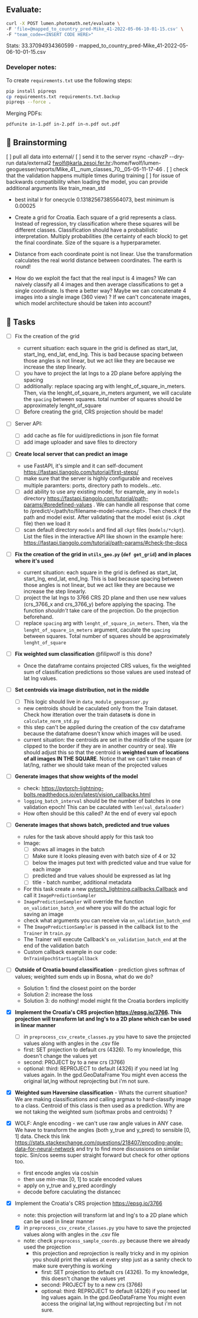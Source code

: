 

## Evaluate:
```sh
curl -X POST lumen.photomath.net/evaluate \
-F 'file=@mapped_to_country_pred-Mike_41-2022-05-06-10-01-15.csv' \
-F "team_code=<INSERT CODE HERE>"
```

Stats:
33.37094934360599 - mapped_to_country_pred-Mike_41-2022-05-06-10-01-15.csv 






### Developer notes:

To create `requirements.txt` use the following steps:

```sh
pip install pipreqs
cp requirements.txt requirements.txt.backup
pipreqs --force .
```



Merging PDFs:
```
pdfunite in-1.pdf in-2.pdf in-n.pdf out.pdf
```

## 🧠 Brainstorming


[ ] pull all data into external/
[ ] send it to the server
rsync -chavzP --dry-run data/external2   fwolf@karla.zesoi.fer.hr:/home/fwolf/lumen-geoguesser/reports/Mike_41__num_classes_70__05-05-11-17-46 .
[ ] check that the validation happens multiple times during training
[ ] for issue of backwards compatibility when loading the model, you can provide additional arguments like train_mean_std

- best inital lr for onecycle 0.13182567385564073, best minimum is 0.00025

- Create a grid for Croatia. Each square of a grid represents a class. Instead of regression, try classification where these squares will be different classes. Classification should have a probabilistic interpretation. Multiply probabilities (the certainty of each block) to get the final coordinate. Size of the square is a hyperparameter.

- Distance from each coordinate point is not linear. Use the transformation calculates the real world distance between coordinates. The earth is round!

- How do we exploit the fact that the real input is 4 images? We can naively classify all 4 images and then average classifications to get a single coordinate. Is there a better way? Maybe we can concatenate 4 images into a single image (360 view) ? If we can't concatenate images, which model architecture should be taken into account?

## 📝 Tasks

- [ ] Fix the creation of the grid
  - current situation: each square in the grid is defined as start_lat, start_lng, end_lat, end_lng. This is bad because spacing between those angles is not linear, but we act like they are because we increase the step linearly.
  - [ ] you have to project the lat lngs to a 2D plane before applying the spacing
  - [ ] additionally: replace spacing arg with lenght_of_square_in_meters. Then, via the lenght_of_square_in_meters argument, we will caculate the `spacing` between squares. total number of squares should be approximately lenght_of_square
  - [ ] Before creating the grid, CRS projection should be made!

- [ ] Server API:
  - [ ] add cache as file for uuid/predictions in json file format
  - [ ] add image uploader and save files to directory 

- [ ] **Create local server that can predict an image**
  - use FastAPI, it's simple and it can self-document <https://fastapi.tiangolo.com/tutorial/first-steps/>
  - [ ] make sure that the server is highly configurable and receives multiple paramters: ports, directory path to models...etc.
  - [ ] add ability to use any existing model, for example, any in `models` directory <https://fastapi.tiangolo.com/tutorial/path-params/#predefined-values> . We can handle all response that come to /predict/</path/to/filename-model-name.ckpt>. Then check if the path and model exist. After validating that the model exist (is .ckpt file) then we load it
  - [ ] scan default directory `models` and find all `ckpt` files (`models/*ckpt`). List the files in the interactive API like shown in the example here: <https://fastapi.tiangolo.com/tutorial/path-params/#check-the-docs>
- [ ] **Fix the creation of the grid in `utils_geo.py` (`def get_grid`) and in places where it's used**
  - current situation: each square in the grid is defined as start_lat, start_lng, end_lat, end_lng. This is bad because spacing between those angles is not linear, but we act like they are because we increase the step linearly.
  - [ ] project the lat lngs to 3766 CRS 2D plane and then use new values (crs_3766_x and crs_3766_y) before applying the spacing. The function _shouldn't_ take care of the projection. Do the projection beforehand.
  - [ ] replace `spacing` arg with `lenght_of_square_in_meters`. Then, via the `lenght_of_square_in_meters` argument, caculate the `spacing` between squares. Total number of squares should be approximately `lenght_of_square`

- [ ] **Fix weighted sum classification** @filipwolf is this done?
  - Once the dataframe contains projected CRS values, fix the weighted sum of classification predictions so those values are used instead of lat lng values.

- [ ] **Set centroids via image distribution, not in the middle**
  - [ ] This logic should live in `data_module_geoguesser.py`
  - new centroids should be caculated only from the Train dataset. Check how itteration over the train dataset**s** is done in `calculate_norm_std.py`
  - this step can't be applied during the creation of the csv dataframe because the dataframe doesn't know which images will be used.
  - current situation: the centroids are set in the middle of the square (or clipped to the border if they are in another country or sea). We should adjust this so that the centroid is **weighted sum of locations of all images IN THE SQUARE**. Notice that we can't take mean of lat/lng, rather we should take mean of the projected values

- [ ] **Generate images that show weights of the model**
  - check: <https://pytorch-lightning-bolts.readthedocs.io/en/latest/vision_callbacks.html>
  - `logging_batch_interval` should be the number of batches in one validation epoch! This can be caculated with `len(val_dataloader)`
  - How often should be this called? At the end of every val epoch

- [ ] **Generate images that shows batch, predicted and true values**
  - rules for the task above should apply for this task too
  - Image:
    - [ ] shows all images in the batch
    - [ ] Make sure it looks pleasing even with batch size of 4 or 32
    - [ ] below the images put text with predicted value and true value for each image
    - [ ] predicted and true values should be expressed as lat lng
    - [ ] title - batch number, additional metadata
  - For this task create a new [pytorch_lightning.callbacks.Callback](https://pytorch-lightning.readthedocs.io/en/stable/api/pytorch_lightning.callbacks.Callback.html#pytorch_lightning.callbacks.Callback) and call it `ImagePredictionSampler`
  - `ImagePredictionSampler` will override the function `on_validation_batch_end` where you will do the actual logic for saving an image
  - check what arguments you can receive via `on_validation_batch_end`
  - The `ImagePredictionSampler` is passed in the callback list to the `Trainer` in `train.py`
  - The Trainer will execute Callback's `on_validation_batch_end` at the end of the validation batch
  - Custom callback example in our code: `OnTrainEpochStartLogCallback`

- [ ] **Outside of Croatia bound classification** - prediction gives softmax of values; weighted sum ends up in Bosna, what do we do?
  - Solution 1: find the closest point on the border
  - Solution 2: increase the loss
  - Solution 3: do nothing! model might fit the Croatia borders implicitly

- [x] **Implement the Croatia's CRS projection <https://epsg.io/3766>. This projection will transform lat and lng's to a 2D plane which can be used in linear manner**
  - [ ] in `preprocess_csv_create_classes.py` you have to save the projected values along with angles in the .csv file
  - first: SET projection to default crs (4326). To my knowledge, this doesn't change the values yet
  - second: PROJECT by to a new crs (3766)  
  - optional: third: REPROJECT to default (4326) if you need lat lng values again. In the gpd.GeoDataFrame You might even access the original lat,lng without reprojecting but i'm not sure.

- [x] **Weighted sum Haversine classification** - Whats the current situation? We are making classifications and calling argmax to hard-classify image to a class. Centroid of this class is then used as a prediction. Why are we not taking the weighted sum (softmax probs and centroids) ?

- [x] WOLF: Angle encoding - we can't use raw angle values in ANY case. We have to transform the angles (both y_true and y_pred) to sensible [0, 1] data. Check this link <https://stats.stackexchange.com/questions/218407/encoding-angle-data-for-neural-network> and try to find more discussions on similar topic. Sin/cos seems super straight forward but check for other options too.
  - first encode angles via cos/sin
  - then use min-max [0, 1] to scale encoded values
  - apply on y_true and y_pred acordingly
  - decode before caculating the distancec

- [x] Implement the Croatia's CRS projection https://epsg.io/3766
  - note: this projection will transform lat and lng's to a 2D plane which can be used in linear manner
  - [x] in `preprocess_csv_create_classes.py` you have to save the projected values along with angles in the .csv file
  - note:  check `preprocess_sample_coords.py` because there we already used the projection
    - this projection and reprojection is really tricky and in my opinion you should print the values at every step just as a sanity check to make sure everything is working
      - first: SET projection to default crs (4326). To my knowledge, this doesn't change the values yet
      - second: PROJECT by to a new crs (3766)  
      - optional: third: REPROJECT to default (4326) if you need lat lng values again. In the gpd.GeoDataFrame You might even access the original lat,lng without reprojecting but i'm not sure.
